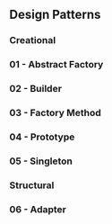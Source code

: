 ## Design Patterns

### Creational

### 01 - Abstract Factory

### 02 - Builder

### 03 - Factory Method

### 04 - Prototype

### 05 - Singleton

### Structural

### 06 - Adapter

